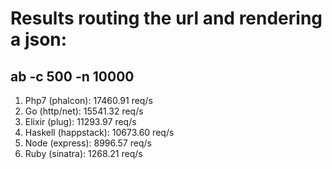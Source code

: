 # Results routing the url and rendering a json:

## ab -c 500 -n 10000 

1. Php7 (phalcon): 17460.91 req/s 
2. Go (http/net): 15541.32 req/s
3. Elixir (plug): 11293.97 req/s
4. Haskell (happstack): 10673.60 req/s
5. Node (express): 8996.57 req/s
6. Ruby (sinatra): 1268.21 req/s